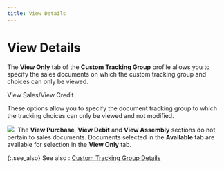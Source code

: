 ```yaml
---
title: View Details
---
```


# View Details


The **View Only** tab of the **Custom Tracking Group** profile allows  you to specify the sales documents on which the custom tracking group  and choices can only be viewed.


View Sales/View Credit


These options allow you to specify the document tracking group to which  the tracking choices can only be viewed and not modified.


![]({{site.ct_baseurl}}/img/note.gif)  The  **View Purchase**, **View 
 Debit** and **View Assembly**  sections do not pertain to sales documents. Documents selected in the  **Available** tab are available for  selection in the **View Only** tab.


{:.see_also}
See also
: [Custom  Tracking Group Details]({{site.ct_baseurl}}/document-tracking/tracking-sales-documents/custom_tracking_group_details_for_a_sales_document.html)

